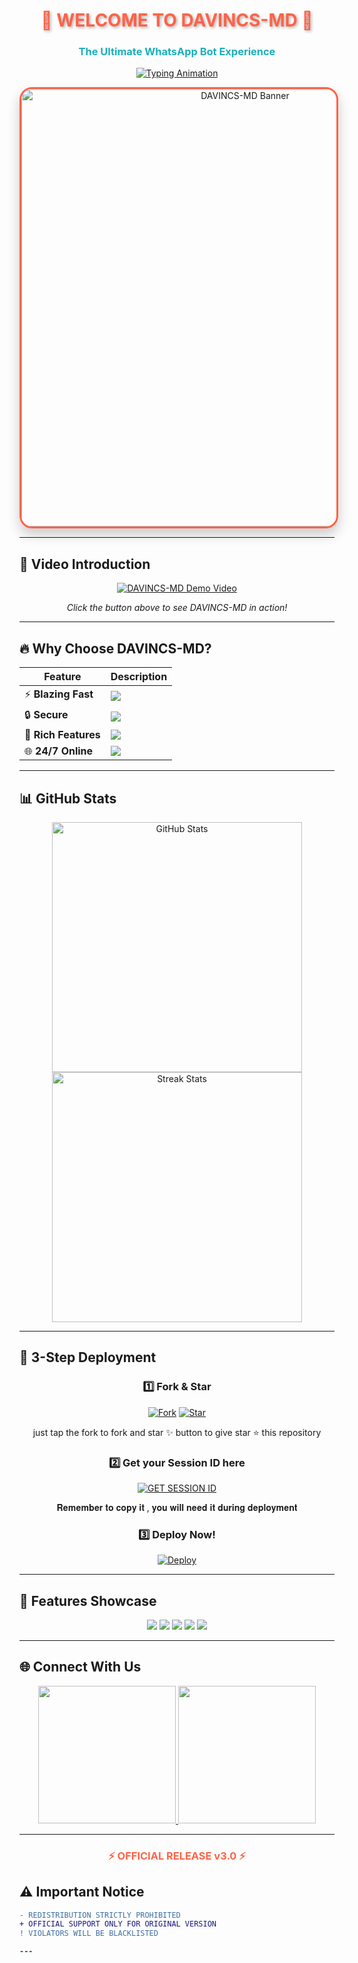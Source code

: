 <h1 align="center" style="color: #FF6347; text-shadow: 2px 2px 4px rgba(0,0,0,0.3); animation: glow 2s infinite alternate;">🌟 WELCOME TO DAVINCS-MD 🌟</h1>
<h3 align="center" style="color: #1BAFBA; font-weight: bold;">The Ultimate WhatsApp Bot Experience</h3>

<p align="center">
  <a href="https://git.io/typing-svg">
    <img src="https://readme-typing-svg.demolab.com?font=Black+Ops+One&size=40&duration=3000&pause=500&color=FF5347&center=true&width=900&height=100&lines=HELLO+WORLD!+👋;THIS+IS+DAVINCS-MD+🤖;MOST+POWERFUL+WHATSAPP+BOT+⚡;CREATED+BY+ALLAN+DAVINCS+💻;OFFICIALLY+LAUNCHED+05.4.2025+🎉" alt="Typing Animation"/>
  </a>
</p>

<p align="center">
  <img src="https://files.catbox.moe/uq0rgr.jpg" alt="DAVINCS-MD Banner" width="700" style="border-radius: 20px; box-shadow: 0 10px 20px rgba(0,0,0,0.2); border: 3px solid #FF6347;"/>
</p>

---

## 🎥 **Video Introduction**
<div align="center">
  
[![DAVINCS-MD Demo Video](https://img.shields.io/badge/▶️-WATCH_INTRO_VIDEO-FF0000?style=for-the-badge&logo=youtube)](YOUR_VIDEO_LINK_HERE)
  
*Click the button above to see DAVINCS-MD in action!*

</div>

---

## 🔥 **Why Choose DAVINCS-MD?**
<div align="center">
  
| Feature | Description |
|---------|-------------|
| ⚡ **Blazing Fast** | <img src="https://img.shields.io/badge/SPEED-0.2s_response-00FF00?style=flat-square&logo=fastapi"> |
| 🔒 **Secure** | <img src="https://img.shields.io/badge/ENCRYPTION-End--to--end-1BAFBA?style=flat-square&logo=keycdn"> |
| 🎨 **Rich Features** | <img src="https://img.shields.io/badge/COMMANDS-600+-FF6347?style=flat-square&logo=terminal"> |
| 🌐 **24/7 Online** | <img src="https://img.shields.io/badge/UPTIME-99.9%25-9400D3?style=flat-square&logo=heroku"> |

</div>

---

## 📊 **GitHub Stats**
<p align="center">
  <a href="https://github.com/9Wish882/DAVINCS-MD">
    <img src="https://github-readme-stats.vercel.app/api?username=9Wish882&show_icons=true&theme=radical&include_all_commits=true" alt="GitHub Stats" width="400"/>
    <img src="https://github-readme-streak-stats.herokuapp.com/?user=9Wish882&theme=dark&fire=FF6347&currStreakNum=1BAFBA" alt="Streak Stats" width="400"/>
  </a>
</p>

---

## 🚀 **3-Step Deployment**
<div align="center">

### 1️⃣ **Fork & Star**
[![Fork](https://img.shields.io/github/forks/9Wish882/DAVINCS-MD?label=FORK&style=social&logo=git&logoColor=white)](https://github.com/9Wish882/DAVINCS-MD/fork)
[![Star](https://img.shields.io/github/stars/9Wish882/DAVINCS-MD?label=STAR&style=social&logo=github)](https://github.com/9Wish882/DAVINCS-MD)

just tap the fork to fork and star ✨ button to give star ⭐ this repository 

### 2️⃣ **Get your Session ID here**
[![GET SESSION ID](https://img.shields.io/badge/GET_SESSION_ID-1BAFBA?style=for-the-badge&logo=connectdevelop&logoColor=white&labelColor=FF6347)](https://davincs-id.onrender.com/)

𝐑𝐞𝐦𝐞𝐦𝐛𝐞𝐫 𝐭𝐨 𝐜𝐨𝐩𝐲 𝐢𝐭 , 𝐲𝐨𝐮 𝐰𝐢𝐥𝐥 𝐧𝐞𝐞𝐝 𝐢𝐭 𝐝𝐮𝐫𝐢𝐧𝐠 𝐝𝐞𝐩𝐥𝐨𝐲𝐦𝐞𝐧𝐭

### 3️⃣ **Deploy Now!**
[![Deploy](https://img.shields.io/badge/DEPLOY_TO_HEROKU-430098?style=for-the-badge&logo=heroku&logoColor=white)](https://heroku.com/deploy?template=https://github.com/9Wish882/DAVINCS-MD)

</div>

---

## 🎯 **Features Showcase**
<p align="center">
  <img src="https://img.shields.io/badge/AI_CHAT-FF6347?style=for-the-badge&logo=openai&logoColor=white">
  <img src="https://img.shields.io/badge/STICKER_MAKER-1BAFBA?style=for-the-badge&logo=stickermule&logoColor=white">
  <img src="https://img.shields.io/badge/MUSIC_DOWNLOADER-9400D3?style=for-the-badge&logo=deezer&logoColor=white">
  <img src="https://img.shields.io/badge/GAME_MODULES-00FF00?style=for-the-badge&logo=gamejolt&logoColor=white">
  <img src="https://img.shields.io/badge/ADMIN_TOOLS-FF0000?style=for-the-badge&logo=adminer&logoColor=white">
</p>

---

## 🌐 **Connect With Us**
<p align="center">
  <a href="https://davincs-online.netlify.app">
    <img src="https://img.shields.io/badge/OFFICIAL_WEBSITE-1BAFBA?style=for-the-badge&logo=google-chrome&logoColor=white" width="220">
  </a>
  <a href="mailto:support@davincs.com">
    <img src="https://img.shields.io/badge/📧_EMAIL_SUPPORT-FF6347?style=for-the-badge&logo=mail.ru&logoColor=white" width="220">
  </a>
</p>

---

<h3 align="center" style="color: #FF6347; animation: pulse 1.5s infinite;">⚡ OFFICIAL RELEASE v3.0 ⚡</h3>

## ⚠️ **Important Notice**
```diff
- REDISTRIBUTION STRICTLY PROHIBITED 
+ OFFICIAL SUPPORT ONLY FOR ORIGINAL VERSION
! VIOLATORS WILL BE BLACKLISTED

---
